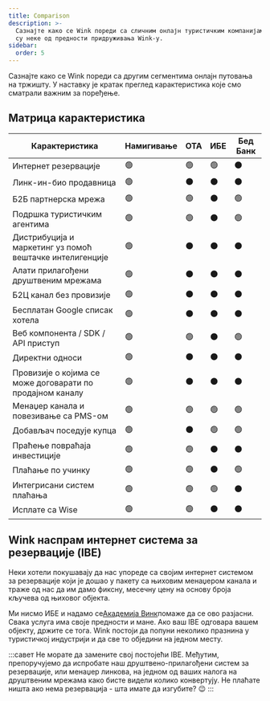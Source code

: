 ```yaml
---
title: Comparison
description: >-
  Сазнајте како се Wink пореди са сличним онлајн туристичким компанијама и које
  су неке од предности придруживања Wink-у.
sidebar:
  order: 5
---
```

Сазнајте како се Wink пореди са другим сегментима онлајн путовања на тржишту. У наставку је кратак преглед карактеристика које смо сматрали важним за поређење.

## Матрица карактеристика

| Карактеристика | Намигивање | ОТА | ИБЕ | Бед Банк
| ----------------------- | -- | -- | -- | -- |
| Интернет резервације | 🟢 | 🟢 | 🟢 | ⚫️ |
| Линк-ин-био продавница | 🟢 | ⚫️ | ⚫️ | ⚫️ |
| Б2Б партнерска мрежа | 🟢 | 🟢 | ⚫️ | 🟢 |
| Подршка туристичким агентима | 🟢 | 🟢 | ⚫️ | 🟢 |
| Дистрибуција и маркетинг уз помоћ вештачке интелигенције | 🟢 | ⚫️ | ⚫️ | ⚫️ |
| Алати прилагођени друштвеним мрежама | 🟢 | ⚫️ | ⚫️ | ⚫️ |
| Б2Ц канал без провизије | 🟢 | ⚫️ | ⚫️ | ⚫️ |
| Бесплатан Google списак хотела | 🟢 | ⚫️ | ⚫️ | ⚫️ |
| Веб компонента / SDK / API приступ | 🟢 | 🟢 | ⚫️ | 🟢 |
| Директни односи | 🟢 | ⚫️ | ⚫️ | ⚫️ |
| Провизије о којима се може договарати по продајном каналу | 🟢 | ⚫️ | ⚫️ | ⚫️ |
| Менаџер канала и повезивање са PMS-ом | 🟢 | 🟢 | 🟢 | 🟢 |
| Добављач поседује купца | 🟢 | ⚫️ | 🟢 | 🟢 |
| Праћење повраћаја инвестиције | 🟢 | 🟢 | ⚫️ | ⚫️ |
| Плаћање по учинку | 🟢 | 🟢 | ⚫️ | 🟢 |
| Интегрисани систем плаћања | 🟢 | 🟢 | 🟢 | ⚫️ |
| Исплате са Wise | 🟢 | 🟢 | ⚫️ | ⚫️ |

## Wink наспрам интернет система за резервације (IBE)

Неки хотели покушавају да нас упореде са својим интернет системом за резервације који је дошао у пакету са њиховим менаџером канала и траже од нас да им дамо фиксну, месечну цену на основу броја кључева од њиховог објекта.

Ми нисмо ИБЕ и надамо се[Академија Винк](/)помаже да се ово разјасни. Свака услуга има своје предности и мане. Ако ваш IBE одговара вашем објекту, држите се тога.
Wink постоји да попуни неколико празнина у туристичкој индустрији и да све то обједини на једном месту.

:::савет
Не морате да замените свој постојећи IBE. Међутим, препоручујемо да испробате наш друштвено-прилагођени систем за резервације, или менаџер линкова, на једном од ваших налога на друштвеним мрежама како бисте видели колико конвертују. Не плаћате ништа ако нема резервација - шта имате да изгубите? 😉
:::

